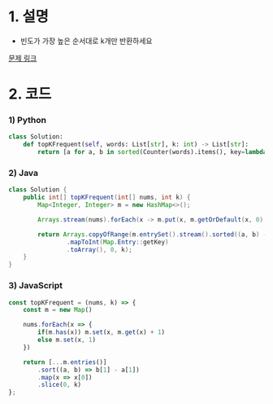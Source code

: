 # 1. 설명
- 빈도가 가장 높은 순서대로 k개만 반환하세요



[문제 링크](https://leetcode.com/problems/top-k-frequent-elements/)

# 2. 코드
### 1) Python
```python
class Solution:
    def topKFrequent(self, words: List[str], k: int) -> List[str]:
        return [a for a, b in sorted(Counter(words).items(), key=lambda x: -x[1])][:k]
```

### 2) Java
```java
class Solution {
    public int[] topKFrequent(int[] nums, int k) {
        Map<Integer, Integer> m = new HashMap<>();

        Arrays.stream(nums).forEach(x -> m.put(x, m.getOrDefault(x, 0) + 1));

        return Arrays.copyOfRange(m.entrySet().stream().sorted((a, b) -> b.getValue() - a.getValue())
                .mapToInt(Map.Entry::getKey)
                .toArray(), 0, k);
    }
}
```

### 3) JavaScript
```js
const topKFrequent = (nums, k) => {
    const m = new Map()

    nums.forEach(x => {
        if(m.has(x)) m.set(x, m.get(x) + 1)
        else m.set(x, 1)
    })

    return [...m.entries()]
        .sort((a, b) => b[1] - a[1])
        .map(x => x[0])
        .slice(0, k)
};
```